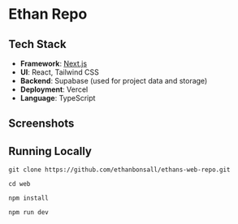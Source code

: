 # Ethan Repo

##  Tech Stack

- **Framework**: [Next.js](https://nextjs.org/)
- **UI**: React, Tailwind CSS
- **Backend**: Supabase (used for project data and storage)
- **Deployment**: Vercel
- **Language**: TypeScript

## Screenshots

## Running Locally

    git clone https://github.com/ethanbonsall/ethans-web-repo.git
```
cd web
```
```
npm install
```
```
npm run dev
```
